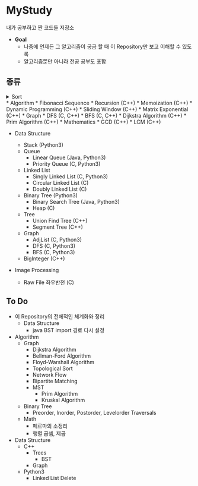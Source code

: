 # MyStudy
내가 공부하고 짠 코드들 저장소
  
* **Goal**
  * 나중에 언제든 그 알고리즘이 궁금 할 때 이 Repository만 보고 이해할 수 있도록
  * 알고리즘뿐만 아니라 전공 공부도 포함

## 종류
<details>
  <summary> Sort </summary>
    * Bubble Sort (C, C++)
    * Selection Sort (C, C++)
    * Insertion Sort (C, C++)
    * Merge Sort (C, C++, Java, Python3)
    * Quick Sort (C, C++)
    * Heap Sort (C)
    * Counting Sort (C)
    * Radix Sort (C)
</details>
* Algorithm
  * Fibonacci Sequence
    * Recursion (C++)
    * Memoization (C++)
    * Dynamic Programming (C++)
    * Sliding Window (C++)
    * Matrix Exponential (C++)
  * Graph
    * DFS (C, C++)
    * BFS (C, C++)
    * Dijkstra Algorithm (C++)
    * Prim Algorithm (C++)
  * Mathematics
    * GCD (C++)
    * LCM (C++)

* Data Structure
  * Stack (Python3)
  * Queue
    * Linear Queue (Java, Python3)
    * Priority Queue (C, Python3)
  * Linked List
    * Singly Linked List (C, Python3)
    * Circular Linked List (C)
    * Doubly Linked List (C)
  * Binary Tree (Python3)
    * Binary Search Tree (Java, Python3)
    * Heap (C)
  * Tree
    * Union Find Tree (C++)
    * Segment Tree (C++)
  * Graph
    * AdjList (C, Python3)
    * DFS (C, Python3)
    * BFS (C, Python3)
  * BigInteger (C++)

* Image Processing
  * Raw File 좌우반전 (C)
    
## To Do
* 이 Repository의 전체적인 체계화와 정리
  * Data Structure
    * java BST import 경로 다시 설정
* Algorithm
  * Graph
      * Dijkstra Algorithm
      * Bellman-Ford Algorithm
      * Floyd-Warshall Algorithm
      * Topological Sort
      * Network Flow
      * Bipartite Matching
      * MST
        * Prim Algorithm
        * Kruskal Algorithm
  * Binary Tree
      * Preorder, Inorder, Postorder, Levelorder Traversals
  * Math
      * 페르마의 소정리
      * 행렬 곱셈, 제곱
* Data Structure
  * C++
    * Trees
      * BST
    * Graph
  * Python3
    * Linked List Delete
